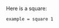 Here is a square:

``` {.diagram caption="This _is_ a square with area $1^2$"}
example = square 1
```


